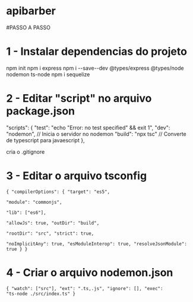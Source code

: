 # apibarber

#PASSO A PASSO

# 1 - Instalar dependencias do projeto
npm init
npm i express
npm i --save--dev @types/express @types/node nodemon ts-node
npm i sequelize

# 2 - Editar "script" no arquivo package.json
  "scripts": {
    "test": "echo \"Error: no test specified\" && exit 1",
    "dev": "nodemon", // Inicia o servidor no nodemon
    "build": "npx tsc" // Converte de typescript para javaescript
  },

  cria o .gitignore
 
 # 3 -  Editar o arquivo tsconfig 
 <code>{
  "compilerOptions": {
    "target": "es5",                          
    "module": "commonjs",                    
    "lib": ["es6"],                     
    "allowJs": true,
    "outDir": "build",                          
    "rootDir": "src",
    "strict": true,         
    "noImplicitAny": true,
    "esModuleInterop": true,
    "resolveJsonModule": true
  }
}</code>
# 4 - Criar o arquivo nodemon.json
<code>{
  "watch": ["src"],
  "ext": ".ts,.js",
  "ignore": [],
  "exec": "ts-node ./src/index.ts"
}</code>
